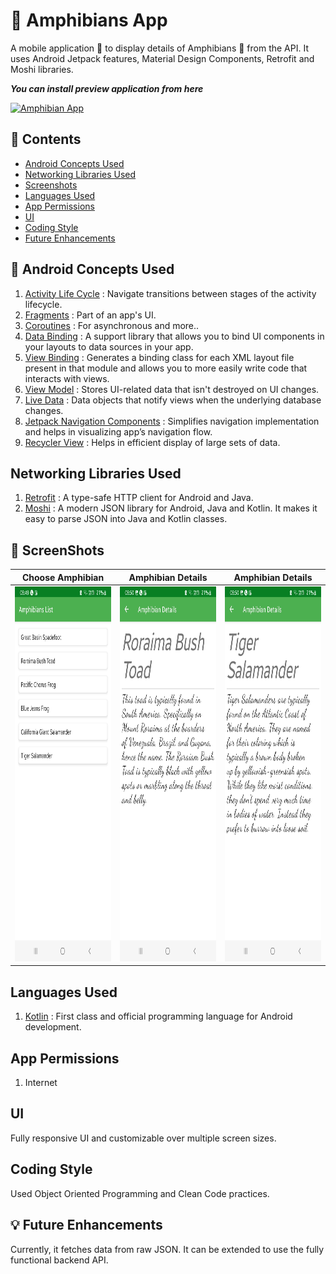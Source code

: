 :frog: Amphibians App
==============================

A mobile application :iphone: to display details of Amphibians 🐸 from the API. It uses Android Jetpack features, Material Design Components, Retrofit and Moshi libraries.

_**You can install preview application from here**_

[![Amphibian App](https://img.shields.io/badge/Amphibian%20App-v1.0.0-brightgreen)](https://github.com/rahulmangla28/Amphibians_App/releases/tag/amphibian-app.debug)


:scroll: Contents
------------------

* [Android Concepts Used](https://github.com/rahulmangla28/Amphibians_App/edit/master/README.md#android-concepts-used)
* [Networking Libraries Used](https://github.com/rahulmangla28/Amphibians_App/edit/master/README.md#networking-libraries-used)
* [Screenshots](https://github.com/rahulmangla28/Amphibians_App/edit/master/README.md#camera_flash-screenshots)
* [Languages Used](https://github.com/rahulmangla28/Amphibians_App/edit/master/README.md#languages-used)
* [App Permissions](https://github.com/rahulmangla28/Amphibians_App/edit/master/README.md#app-permissions)
* [UI](https://github.com/rahulmangla28/Amphibians_App/edit/master/README.md#ui)
* [Coding Style](https://github.com/rahulmangla28/Amphibians_App/edit/master/README.md#coding-style)
* [Future Enhancements](https://github.com/rahulmangla28/Amphibians_App/edit/master/README.md#future-enhancements)

:bookmark_tabs: Android Concepts Used
--------------------------------------

1. [Activity Life Cycle](https://developer.android.com/guide/components/activities/activity-lifecycle) : Navigate transitions between stages of the activity lifecycle.
2. [Fragments](https://developer.android.com/guide/fragments?gclid=EAIaIQobChMIsK261LHG-QIVgJRmAh0dMwBsEAAYASAAEgIaD_D_BwE&gclsrc=aw.ds) : Part of an app's UI.
3. [Coroutines](https://kotlinlang.org/docs/coroutines-overview.html) : For asynchronous and more..
4. [Data Binding](https://developer.android.com/topic/libraries/data-binding) : A support library that allows you to bind UI components in your layouts to data sources                                                                                 in your app.
5. [View Binding](https://developer.android.com/topic/libraries/view-binding) : Generates a binding class for each XML layout file present in that module and allows                                                                                   you to more easily write code that interacts with views.
6. [View Model](https://developer.android.com/topic/libraries/architecture/viewmodel) : Stores UI-related data that isn't destroyed on UI changes.
7. [Live Data](https://developer.android.com/topic/libraries/architecture/livedata) : Data objects that notify views when the underlying database changes.
8. [Jetpack Navigation Components](https://developer.android.com/guide/navigation) : Simplifies navigation implementation and helps in visualizing app’s navigation                                                                                          flow.
9. [Recycler View](https://developer.android.com/guide/topics/ui/layout/recyclerview?gclid=EAIaIQobChMI5KH0g7PG-QIV6pJmAh0fwgsGEAAYASAAEgIHD_D_BwE&gclsrc=aw.ds) :        Helps in efficient display of large sets of data.

Networking Libraries Used
--------------------------

1. [Retrofit](https://developer.android.com/guide/topics/ui/layout/recyclerview?gclid=EAIaIQobChMI5KH0g7PG-QIV6pJmAh0fwgsGEAAYASAAEgIHD_D_BwE&gclsrc=aw.ds) : A type-safe HTTP client for Android and Java.
2. [Moshi](https://github.com/square/moshi) : A modern JSON library for Android, Java and Kotlin. It makes it easy to parse JSON into Java and Kotlin classes.

:camera_flash: ScreenShots
---------------------------

Choose Amphibian | Amphibian Details | Amphibian Details
--- | --- | --- |
<img src="https://github.com/rahulmangla28/Amphibians_App/blob/master/animation/screenshot_1.jpg" height="600" width="500" > | <img src="https://github.com/rahulmangla28/Amphibians_App/blob/master/animation/screenshot_2.jpg" height="600" width="500" > | <img src="https://github.com/rahulmangla28/Amphibians_App/blob/master/animation/screenshot_3.jpg" height="600" width="500" >

Languages Used
---------------

1. [Kotlin](https://kotlinlang.org/docs/home.html) : First class and official programming language for Android development.

App Permissions 
----------------

1. Internet

UI
---

Fully responsive UI and customizable over multiple screen sizes.

Coding Style
-------------

Used Object Oriented Programming and Clean Code practices.

:bulb: Future Enhancements
--------------------

Currently, it fetches data from raw JSON. It can be extended to use the fully functional backend API. 





